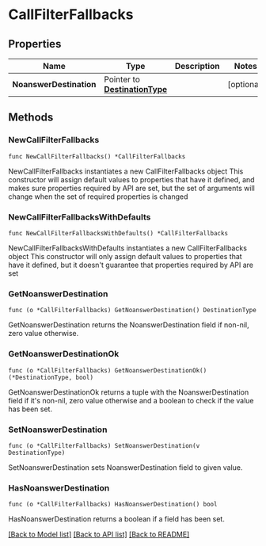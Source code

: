 # CallFilterFallbacks

## Properties

Name | Type | Description | Notes
------------ | ------------- | ------------- | -------------
**NoanswerDestination** | Pointer to [**DestinationType**](DestinationType.md) |  | [optional]

## Methods

### NewCallFilterFallbacks

`func NewCallFilterFallbacks() *CallFilterFallbacks`

NewCallFilterFallbacks instantiates a new CallFilterFallbacks object
This constructor will assign default values to properties that have it defined,
and makes sure properties required by API are set, but the set of arguments
will change when the set of required properties is changed

### NewCallFilterFallbacksWithDefaults

`func NewCallFilterFallbacksWithDefaults() *CallFilterFallbacks`

NewCallFilterFallbacksWithDefaults instantiates a new CallFilterFallbacks object
This constructor will only assign default values to properties that have it defined,
but it doesn't guarantee that properties required by API are set

### GetNoanswerDestination

`func (o *CallFilterFallbacks) GetNoanswerDestination() DestinationType`

GetNoanswerDestination returns the NoanswerDestination field if non-nil, zero value otherwise.

### GetNoanswerDestinationOk

`func (o *CallFilterFallbacks) GetNoanswerDestinationOk() (*DestinationType, bool)`

GetNoanswerDestinationOk returns a tuple with the NoanswerDestination field if it's non-nil, zero value otherwise
and a boolean to check if the value has been set.

### SetNoanswerDestination

`func (o *CallFilterFallbacks) SetNoanswerDestination(v DestinationType)`

SetNoanswerDestination sets NoanswerDestination field to given value.

### HasNoanswerDestination

`func (o *CallFilterFallbacks) HasNoanswerDestination() bool`

HasNoanswerDestination returns a boolean if a field has been set.

[[Back to Model list]](../README.md#documentation-for-models) [[Back to API list]](../README.md#documentation-for-api-endpoints) [[Back to README]](../README.md)
